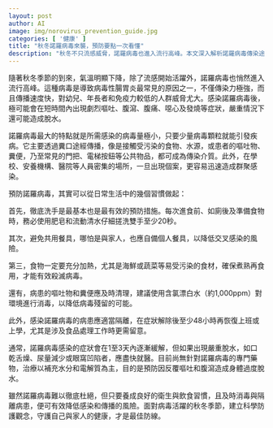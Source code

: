 ```yaml
---
layout: post
author: AI
image: img/norovirus_prevention_guide.jpg
categories: [ '健康' ]
title: "秋冬諾羅病毒來襲，預防要點一次看懂"
description: "秋冬不只流感威脅，諾羅病毒也進入流行高峰。本文深入解析諾羅病毒傳染途徑、症狀及高風險族群，提供日常預防重點：勤洗手、不共餐具、徹底加熱食物、環境適時消毒與患者隔離，幫助您遠離病毒威脅，守護家人健康。"
---
```

隨著秋冬季節的到來，氣溫明顯下降，除了流感開始活躍外，諾羅病毒也悄然進入流行高峰。這種病毒是導致病毒性腸胃炎最常見的原因之一，不僅傳染力極強，而且傳播速度快，對幼兒、年長者和免疫力較低的人群威脅尤大。感染諾羅病毒後，極可能會在短時間內出現劇烈嘔吐、腹瀉、腹痛、噁心及發燒等症狀，嚴重情況下還可能造成脫水。

諾羅病毒最大的特點就是所需感染的病毒量極小，只要少量病毒顆粒就能引發疾病。它主要透過糞口途經傳播，像是接觸受污染的食物、水源，或患者的嘔吐物、糞便，乃至常見的門把、電梯按鈕等公共物品，都可成為傳染介質。此外，在學校、安養機構、醫院等人員密集的場所，一旦出現個案，更容易迅速造成群聚感染。

預防諾羅病毒，其實可以從日常生活中的幾個習慣做起：

首先，徹底洗手是最基本也是最有效的預防措施。每次進食前、如廁後及準備食物時，務必使用肥皂和流動清水仔細搓洗雙手至少20秒。

其次，避免共用餐具，哪怕是與家人，也應自備個人餐具，以降低交叉感染的風險。

第三，食物一定要充分加熱，尤其是海鮮或蔬菜等易受污染的食材，確保煮熟再食用，才能有效殺滅病毒。

還有，病患的嘔吐物和糞便應及時清理，建議使用含氯漂白水（約1,000ppm）對環境進行消毒，以降低病毒殘留的可能。

此外，感染諾羅病毒的病患應適當隔離，在症狀解除後至少48小時再恢復上班或上學，尤其是涉及食品處理工作時更需留意。

通常，諾羅病毒感染的症狀會在1至3天內逐漸緩解，但如果出現嚴重脫水，如口乾舌燥、尿量減少或眼窩凹陷者，應盡快就醫。目前尚無針對諾羅病毒的專門藥物，治療以補充水分和電解質為主，目的是預防因反覆嘔吐和腹瀉造成身體過度脫水。

雖然諾羅病毒難以徹底杜絕，但只要養成良好的衛生與飲食習慣，且及時消毒與隔離病患，便可有效降低感染和傳播的風險。面對病毒活躍的秋冬季節，建立科學防護觀念，守護自己與家人的健康，才是最佳防線。